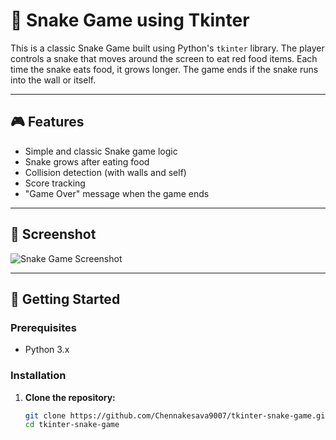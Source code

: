 # 🐍 Snake Game using Tkinter

This is a classic Snake Game built using Python's `tkinter` library. The player controls a snake that moves around the screen to eat red food items. Each time the snake eats food, it grows longer. The game ends if the snake runs into the wall or itself.

---

## 🎮 Features

- Simple and classic Snake game logic
- Snake grows after eating food
- Collision detection (with walls and self)
- Score tracking
- "Game Over" message when the game ends

---

## 📸 Screenshot

![Snake Game Screenshot](Snake_game_pic.png)  


---

## 🚀 Getting Started

### Prerequisites

- Python 3.x

### Installation

1. **Clone the repository:**
   ```bash
   git clone https://github.com/Chennakesava9007/tkinter-snake-game.git
   cd tkinter-snake-game
